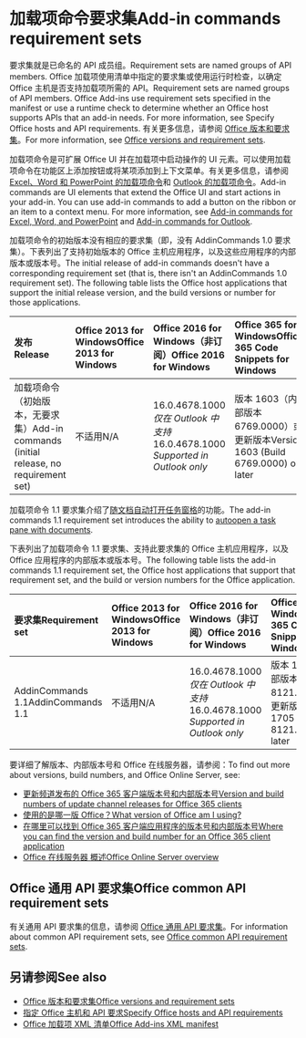 # <a name="add-in-commands-requirement-sets"></a><span data-ttu-id="738a5-101">加载项命令要求集</span><span class="sxs-lookup"><span data-stu-id="738a5-101">Add-in commands requirement sets</span></span>

<span data-ttu-id="738a5-102">要求集就是已命名的 API 成员组。</span><span class="sxs-lookup"><span data-stu-id="738a5-102">Requirement sets are named groups of API members.</span></span> <span data-ttu-id="738a5-103">Office 加载项使用清单中指定的要求集或使用运行时检查，以确定 Office 主机是否支持加载项所需的 API。</span><span class="sxs-lookup"><span data-stu-id="738a5-103">Requirement sets are named groups of API members. Office Add-ins use requirement sets specified in the manifest or use a runtime check to determine whether an Office host supports APIs that an add-in needs. For more information, see Specify Office hosts and API requirements.</span></span> <span data-ttu-id="738a5-104">有关更多信息，请参阅 [Office 版本和要求集](https://docs.microsoft.com/office/dev/add-ins/develop/office-versions-and-requirement-sets)。</span><span class="sxs-lookup"><span data-stu-id="738a5-104">For more information, see [Office versions and requirement sets](https://docs.microsoft.com/office/dev/add-ins/develop/office-versions-and-requirement-sets).</span></span>

<span data-ttu-id="738a5-p102">加载项命令是可扩展 Office UI 并在加载项中启动操作的 UI 元素。可以使用加载项命令在功能区上添加按钮或将某项添加到上下文菜单。有关更多信息，请参阅 [Excel、Word 和 PowerPoint 的加载项命令](https://docs.microsoft.com/office/dev/add-ins/design/add-in-commands)和 [Outlook 的加载项命令](https://docs.microsoft.com/outlook/add-ins/add-in-commands-for-outlook)。</span><span class="sxs-lookup"><span data-stu-id="738a5-p102">Add-in commands are UI elements that extend the Office UI and start actions in your add-in. You can use add-in commands to add a button on the ribbon or an item to a context menu. For more information, see [Add-in commands for Excel, Word, and PowerPoint](https://docs.microsoft.com/office/dev/add-ins/design/add-in-commands) and [Add-in commands for Outlook](https://docs.microsoft.com/outlook/add-ins/add-in-commands-for-outlook).</span></span>

<span data-ttu-id="738a5-p103">加载项命令的初始版本没有相应的要求集（即，没有 AddinCommands 1.0 要求集）。下表列出了支持初始版本的 Office 主机应用程序，以及这些应用程序的内部版本或版本号。</span><span class="sxs-lookup"><span data-stu-id="738a5-p103">The initial release of add-in commands doesn't have a corresponding requirement set (that is, there isn't an AddinCommands 1.0 requirement set). The following table lists the Office host applications that support the initial release version, and the build versions or number for those applications.</span></span>  

| <span data-ttu-id="738a5-110">发布</span><span class="sxs-lookup"><span data-stu-id="738a5-110">Release</span></span>   |  <span data-ttu-id="738a5-111">Office 2013 for Windows</span><span class="sxs-lookup"><span data-stu-id="738a5-111">Office 2013 for Windows</span></span> | <span data-ttu-id="738a5-112">Office 2016 for Windows（非订阅）</span><span class="sxs-lookup"><span data-stu-id="738a5-112">Office 2016 for Windows</span></span> | <span data-ttu-id="738a5-113">Office 365 for Windows</span><span class="sxs-lookup"><span data-stu-id="738a5-113">Office 365 Code Snippets for Windows</span></span>   |  <span data-ttu-id="738a5-114">Office 365 for iPad</span><span class="sxs-lookup"><span data-stu-id="738a5-114">Office for iPad</span></span>  |  <span data-ttu-id="738a5-115">Office 365 for Mac</span><span class="sxs-lookup"><span data-stu-id="738a5-115">Office 365 for Mac</span></span>  | <span data-ttu-id="738a5-116">Office Online</span><span class="sxs-lookup"><span data-stu-id="738a5-116">Office Online</span></span>  |  
|:-----|:-----|:-----|:-----|:-----|:-----|:-----|
| <span data-ttu-id="738a5-117">加载项命令（初始版本，无要求集）</span><span class="sxs-lookup"><span data-stu-id="738a5-117">Add-in commands (initial release, no requirement set)</span></span> | <span data-ttu-id="738a5-118">不适用</span><span class="sxs-lookup"><span data-stu-id="738a5-118">N/A</span></span> | <span data-ttu-id="738a5-119">16.0.4678.1000 *仅在 Outlook 中支持*</span><span class="sxs-lookup"><span data-stu-id="738a5-119">16.0.4678.1000 *Supported in Outlook only*</span></span> |<span data-ttu-id="738a5-120">版本 1603（内部版本 6769.0000）或更新版本</span><span class="sxs-lookup"><span data-stu-id="738a5-120">Version 1603 (Build 6769.0000) or later</span></span> | <span data-ttu-id="738a5-121">不适用</span><span class="sxs-lookup"><span data-stu-id="738a5-121">N/A</span></span> | <span data-ttu-id="738a5-122">15.33 或更新版本</span><span class="sxs-lookup"><span data-stu-id="738a5-122">15.33 or later</span></span>| <span data-ttu-id="738a5-123">2016 年 1 月</span><span class="sxs-lookup"><span data-stu-id="738a5-123">January 2016</span></span> | |

<span data-ttu-id="738a5-124">加载项命令 1.1 要求集介绍了[随文档自动打开任务窗格](https://docs.microsoft.com/office/dev/add-ins/develop/automatically-open-a-task-pane-with-a-document)的功能。</span><span class="sxs-lookup"><span data-stu-id="738a5-124">The add-in commands 1.1 requirement set introduces the ability to [autoopen a task pane with documents](https://docs.microsoft.com/office/dev/add-ins/develop/automatically-open-a-task-pane-with-a-document).</span></span>

<span data-ttu-id="738a5-125">下表列出了加载项命令 1.1 要求集、支持此要求集的 Office 主机应用程序，以及 Office 应用程序的内部版本或版本号。</span><span class="sxs-lookup"><span data-stu-id="738a5-125">The following table lists the add-in commands 1.1 requirement set, the Office host applications that support that requirement set, and the build or version numbers for the Office application.</span></span> 

|  <span data-ttu-id="738a5-126">要求集</span><span class="sxs-lookup"><span data-stu-id="738a5-126">Requirement set</span></span>  |  <span data-ttu-id="738a5-127">Office 2013 for Windows</span><span class="sxs-lookup"><span data-stu-id="738a5-127">Office 2013 for Windows</span></span> | <span data-ttu-id="738a5-128">Office 2016 for Windows（非订阅）</span><span class="sxs-lookup"><span data-stu-id="738a5-128">Office 2016 for Windows</span></span> | <span data-ttu-id="738a5-129">Office 365 for Windows</span><span class="sxs-lookup"><span data-stu-id="738a5-129">Office 365 Code Snippets for Windows</span></span>   |  <span data-ttu-id="738a5-130">Office 365 for iPad</span><span class="sxs-lookup"><span data-stu-id="738a5-130">Office for iPad</span></span>  |  <span data-ttu-id="738a5-131">Office 365 for iPad</span><span class="sxs-lookup"><span data-stu-id="738a5-131">Office 365 for Mac</span></span>  | <span data-ttu-id="738a5-132">Office Online</span><span class="sxs-lookup"><span data-stu-id="738a5-132">Office Online</span></span>  |  
|:-----|:-----|:-----|:-----|:-----|:-----|:-----|
| <span data-ttu-id="738a5-133">AddinCommands 1.1</span><span class="sxs-lookup"><span data-stu-id="738a5-133">AddinCommands 1.1</span></span>  | <span data-ttu-id="738a5-134">不适用</span><span class="sxs-lookup"><span data-stu-id="738a5-134">N/A</span></span> | <span data-ttu-id="738a5-135">16.0.4678.1000 *仅在 Outlook 中支持*</span><span class="sxs-lookup"><span data-stu-id="738a5-135">16.0.4678.1000 *Supported in Outlook only*</span></span>  | <span data-ttu-id="738a5-136">版本 1705（内部版本 8121.1000）或更新版本</span><span class="sxs-lookup"><span data-stu-id="738a5-136">Version 1705 (Build 8121.1000) or later</span></span> | <span data-ttu-id="738a5-137">不适用</span><span class="sxs-lookup"><span data-stu-id="738a5-137">N/A</span></span> | <span data-ttu-id="738a5-138">15.34 或更新版本</span><span class="sxs-lookup"><span data-stu-id="738a5-138">15.34 or later</span></span>| <span data-ttu-id="738a5-139">2017 年 5 月</span><span class="sxs-lookup"><span data-stu-id="738a5-139">May 2017</span></span> | |

<span data-ttu-id="738a5-140">要详细了解版本、内部版本号和 Office 在线服务器，请参阅：</span><span class="sxs-lookup"><span data-stu-id="738a5-140">To find out more about versions, build numbers, and Office Online Server, see:</span></span>

- [<span data-ttu-id="738a5-141">更新频道发布的 Office 365 客户端版本号和内部版本号</span><span class="sxs-lookup"><span data-stu-id="738a5-141">Version and build numbers of update channel releases for Office 365 clients</span></span>](https://support.office.com/article/version-and-build-numbers-of-update-channel-releases-ae942449-1fca-4484-898b-a933ea23def7)
- [<span data-ttu-id="738a5-142">使用的是哪一版 Office？</span><span class="sxs-lookup"><span data-stu-id="738a5-142">What version of Office am I using?</span></span>](https://support.office.com/article/What-version-of-Office-am-I-using-932788b8-a3ce-44bf-bb09-e334518b8b19)
- [<span data-ttu-id="738a5-143">在哪里可以找到 Office 365 客户端应用程序的版本号和内部版本号</span><span class="sxs-lookup"><span data-stu-id="738a5-143">Where you can find the version and build number for an Office 365 client application</span></span>](https://support.office.com/article/version-and-build-numbers-of-update-channel-releases-ae942449-1fca-4484-898b-a933ea23def7)
- [<span data-ttu-id="738a5-144">Office 在线服务器 概述</span><span class="sxs-lookup"><span data-stu-id="738a5-144">Office Online Server overview</span></span>](https://docs.microsoft.com/officeonlineserver/office-online-server-overview)

## <a name="office-common-api-requirement-sets"></a><span data-ttu-id="738a5-145">Office 通用 API 要求集</span><span class="sxs-lookup"><span data-stu-id="738a5-145">Office common API requirement sets</span></span>

<span data-ttu-id="738a5-146">有关通用 API 要求集的信息，请参阅 [Office 通用 API 要求集](office-add-in-requirement-sets.md)。</span><span class="sxs-lookup"><span data-stu-id="738a5-146">For information about common API requirement sets, see [Office common API requirement sets](office-add-in-requirement-sets.md).</span></span>

## <a name="see-also"></a><span data-ttu-id="738a5-147">另请参阅</span><span class="sxs-lookup"><span data-stu-id="738a5-147">See also</span></span>

- [<span data-ttu-id="738a5-148">Office 版本和要求集</span><span class="sxs-lookup"><span data-stu-id="738a5-148">Office versions and requirement sets</span></span>](https://docs.microsoft.com/office/dev/add-ins/develop/office-versions-and-requirement-sets)
- [<span data-ttu-id="738a5-149">指定 Office 主机和 API 要求</span><span class="sxs-lookup"><span data-stu-id="738a5-149">Specify Office hosts and API requirements</span></span>](https://docs.microsoft.com/office/dev/add-ins/develop/specify-office-hosts-and-api-requirements)
- [<span data-ttu-id="738a5-150">Office 加载项 XML 清单</span><span class="sxs-lookup"><span data-stu-id="738a5-150">Office Add-ins XML manifest</span></span>](https://docs.microsoft.com/office/dev/add-ins/develop/add-in-manifests)
